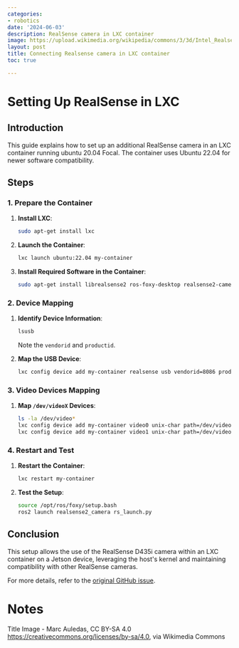 ```yaml
---
categories:
- robotics
date: '2024-06-03'
description: RealSense camera in LXC container 
image: https://upload.wikimedia.org/wikipedia/commons/3/3d/Intel_Realsense_depth_camera_D435.jpg
layout: post
title: Connecting Realsense camera in LXC container
toc: true

---
```

# Setting Up RealSense in LXC 

## Introduction
This guide explains how to set up an additional RealSense  camera in an LXC container running ubuntu 20.04 Focal. 
The container uses Ubuntu 22.04 for newer software compatibility.

## Steps

### 1. Prepare the Container
1. **Install LXC**:
   ```bash
   sudo apt-get install lxc
   ```
2. **Launch the Container**:
   ```bash
   lxc launch ubuntu:22.04 my-container
   ```
3. **Install Required Software in the Container**:
   ```bash
   sudo apt-get install librealsense2 ros-foxy-desktop realsense2-camera
   ```

### 2. Device Mapping
1. **Identify Device Information**:
   ```bash
   lsusb
   ```
   Note the `vendorid` and `productid`.

2. **Map the USB Device**:
   ```bash
   lxc config device add my-container realsense usb vendorid=8086 productid=0b07 gid=1000
   ```

### 3. Video Devices Mapping
1. **Map `/dev/videoX` Devices**:
   ```bash
   ls -la /dev/video*
   lxc config device add my-container video0 unix-char path=/dev/video0 gid=1000
   lxc config device add my-container video1 unix-char path=/dev/video1 gid=1000
   ```

### 4. Restart and Test
1. **Restart the Container**:
   ```bash
   lxc restart my-container
   ```
2. **Test the Setup**:
   ```bash
   source /opt/ros/foxy/setup.bash
   ros2 launch realsense2_camera rs_launch.py
   ```

## Conclusion
This setup allows the use of the RealSense D435i camera within an LXC container on a Jetson device, leveraging the host's kernel and maintaining compatibility with other RealSense cameras.

For more details, refer to the [original GitHub issue](https://github.com/IntelRealSense/librealsense/issues/11151).

# Notes
Title Image - Marc Auledas, CC BY-SA 4.0 <https://creativecommons.org/licenses/by-sa/4.0>, via Wikimedia Commons
